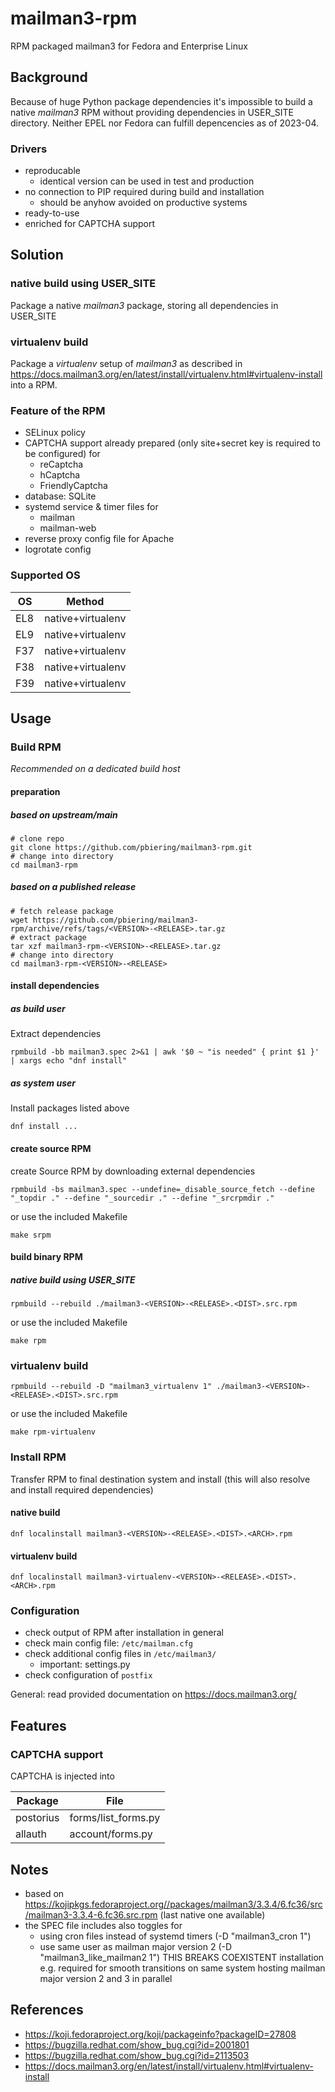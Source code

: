 # mailman3-rpm

RPM packaged mailman3 for Fedora and Enterprise Linux

## Background

Because of huge Python package dependencies it's impossible to build a native *mailman3* RPM without providing dependencies in USER_SITE directory. Neither EPEL nor Fedora can fulfill depencencies as of 2023-04.

### Drivers

- reproducable
  - identical version can be used in test and production
- no connection to PIP required during build and installation
  - should be anyhow avoided on productive systems
- ready-to-use
- enriched for CAPTCHA support

## Solution

### native build using USER_SITE

Package a native *mailman3* package, storing all dependencies in USER_SITE

### virtualenv build

Package a *virtualenv* setup of *mailman3* as described in https://docs.mailman3.org/en/latest/install/virtualenv.html#virtualenv-install into a RPM.

### Feature of the RPM

- SELinux policy
- CAPTCHA support already prepared (only site+secret key is required to be configured) for
  - reCaptcha
  - hCaptcha
  - FriendlyCaptcha
- database: SQLite
- systemd service & timer files for
  - mailman
  - mailman-web
- reverse proxy config file for Apache
- logrotate config

### Supported OS

| OS  | Method            |
|-----|-------------------|
| EL8 | native+virtualenv |
| EL9 | native+virtualenv |
| F37 | native+virtualenv |
| F38 | native+virtualenv |
| F39 | native+virtualenv |

## Usage

### Build RPM

*Recommended on a dedicated build host*

#### preparation

##### based on upstream/main

```
# clone repo
git clone https://github.com/pbiering/mailman3-rpm.git
# change into directory
cd mailman3-rpm
```

##### based on a published release

```
# fetch release package
wget https://github.com/pbiering/mailman3-rpm/archive/refs/tags/<VERSION>-<RELEASE>.tar.gz
# extract package
tar xzf mailman3-rpm-<VERSION>-<RELEASE>.tar.gz
# change into directory
cd mailman3-rpm-<VERSION>-<RELEASE>
```

#### install dependencies

##### as build user

Extract dependencies

```
rpmbuild -bb mailman3.spec 2>&1 | awk '$0 ~ "is needed" { print $1 }' | xargs echo "dnf install"
```

##### as system user

Install packages listed above

```
dnf install ...
```

#### create source RPM

create Source RPM by downloading external dependencies

```
rpmbuild -bs mailman3.spec --undefine=_disable_source_fetch --define "_topdir ." --define "_sourcedir ." --define "_srcrpmdir ."
```

or use the included Makefile

```
make srpm
```

#### build binary RPM

##### native build using USER_SITE

```
rpmbuild --rebuild ./mailman3-<VERSION>-<RELEASE>.<DIST>.src.rpm
```

or use the included Makefile

```
make rpm
```

### virtualenv build

```
rpmbuild --rebuild -D "mailman3_virtualenv 1" ./mailman3-<VERSION>-<RELEASE>.<DIST>.src.rpm
```

or use the included Makefile

```
make rpm-virtualenv
```


### Install RPM

Transfer RPM to final destination system and install (this will also resolve and install required dependencies)

#### native build

```
dnf localinstall mailman3-<VERSION>-<RELEASE>.<DIST>.<ARCH>.rpm
```

#### virtualenv build

```
dnf localinstall mailman3-virtualenv-<VERSION>-<RELEASE>.<DIST>.<ARCH>.rpm
```

### Configuration

- check output of RPM after installation in general
- check main config file: `/etc/mailman.cfg`
- check additional config files in `/etc/mailman3/`
  - important: settings.py
- check configuration of `postfix`

General: read provided documentation on https://docs.mailman3.org/

## Features

### CAPTCHA support

CAPTCHA is injected into

| Package   | File                |
|-----------|---------------------|
| postorius | forms/list_forms.py |
| allauth   | account/forms.py    |

## Notes

- based on https://kojipkgs.fedoraproject.org//packages/mailman3/3.3.4/6.fc36/src/mailman3-3.3.4-6.fc36.src.rpm (last native one available)
- the SPEC file includes also toggles for
  - using cron files instead of systemd timers (-D "mailman3_cron 1")
  - use same user as mailman major version 2 (-D "mailman3_like_mailman2 1") THIS BREAKS COEXISTENT installation e.g. required for smooth transitions on same system hosting mailman major version 2 and 3 in parallel

## References

- https://koji.fedoraproject.org/koji/packageinfo?packageID=27808
- https://bugzilla.redhat.com/show_bug.cgi?id=2001801
- https://bugzilla.redhat.com/show_bug.cgi?id=2113503
- https://docs.mailman3.org/en/latest/install/virtualenv.html#virtualenv-install
